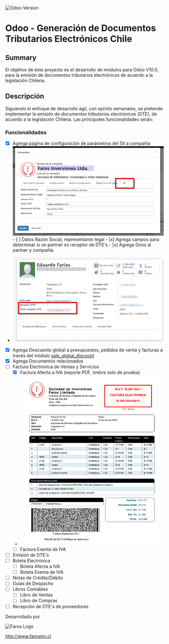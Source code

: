 ![Odoo Version](https://img.shields.io/badge/Odoo%20Version-10.0-orange.svg?style=plastic)

# Odoo - Generación de Documentos Tributarios Electrónicos Chile

## Summary
El objetivo de éste proyecto es el desarrollo de módulos para Odoo V10.0, para la emisión de documentos tributarios electrónicos de acuerdo a la legislación Chilena.

## Descripción
Siguiendo el enfoque de desarrollo ágil, con sprints semanales, se pretende implementar la emisión de *documentos tributarios electrónicos* _(DTE)_, de acuerdo a la legislación Chilena. Las principales funcionalidades serán:

### Funcionalidades 
  - [x] Agrega página de configuración de parámetros del SII a compañía
    ![screenshot01](static/img/screenshot01.png)
        - [ ] Datos Razón Social, representante legal
        - [x] Agrega campos para determinar si un partner es receptor de DTE's
        - [x] Agrega Giros al partner y compañía
  - ![screenshot03](static/img/screenshot03.png)
  - [x] Agrega Descuento global a presupuestos, pedidos de venta y facturas a través del módulo [sale_global_discount](https://github.com/farosinv/sale_global_discount)
  - [x] Agrega Documentos relacionados
  - [ ] Factura Electrónica de Ventas y Servicios
    - [x] Factura Afecta a IVA (reporte PDF, timbre solo de prueba)
    - ![screenshot02](static/img/screenshot02.png)
    - [ ] Factura Exenta de IVA
  - [ ] Emisión de DTE's
   - [ ] Boleta Electrónica
     - [ ] Boleta Afecta a IVA
     - [ ] Boleta Exenta de IVA
   - [ ] Notas de Crédito/Débito
   - [ ] Guías de Despacho
   - [ ] Libros Contables
     - [ ] Libro de Ventas
     - [ ] Libro de Compras
  - [ ] Recepción de DTE's de proveedores

Desarrollado por

![Faros Logo](http://farosinv.cl/wp-content/uploads/2016/03/logo_horizantal.png)

http://www.farosinv.cl
